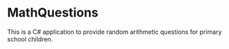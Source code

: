 # MathQuestions

This is a C# application to provide random arithmetic questions for primary school children.
